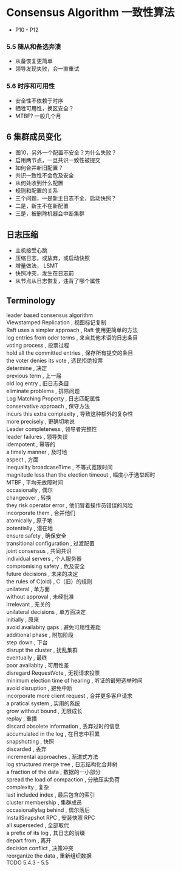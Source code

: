 # Consensus Algorithm 一致性算法      
- P10 - P12  
    
### 5.5 随从和备选奔溃    
- 从备恢复更简单  
- 领导发现失败，会一直重试  
  
### 5.6 时序和可用性  
- 安全性不依赖于时序  
- 牺牲可用性，换区安全？  
- MTBF? 一般几个月

## 6 集群成员变化    
- 图10，另外一个配置不安全？为什么失败？
- 启用两节点，一旦共识一致性被提交
- 如何合并新旧配置？
- 共识一致性不会危及安全
- 从何处收到什么配置
- 规则和配置的关系
- 三个问题，一是新主日志不全，启动快照？
- 二是，新主不在新配置
- 三是，被删除机器会中断集群

## 日志压缩
- 主机接受心跳
- 压缩日志，或放弃，或启动快照
- 增量做法， LSMT
- 快照冲突，发生在日志前
- 从节点从日志恢复，违背了哪个属性

    
## Terminology  
leader based consensus algorithm  
Viewstamped Replication	,	视图标记复制  
Raft uses a simpler approach	,	Raft 使用更简单的方法  
log entries from oder terms	,	来自其他术语的日志条目  
voting process	,	投票过程  
hold all the committed entries	,	保存所有提交的条目  
the voter denies its vote	,	选民拒绝投票  
determine	,	决定  
previous term	,	上一届  
old log entry	,	旧日志条目  
eliminate problems	,	排除问题  
Log Matching Property	,	日志匹配属性  
conservative approach	,	保守方法  
incurs this extra complexity	,	导致这种额外的复杂性  
more precisely	,	更确切地说  
Leader completeness	,	领导者完整性  
leader failures	,	领导失误  
idempotent	,	幂等的  
a timely manner	,	及时地  
aspect	,	方面  
inequality broadcaseTime	,	不等式宽限时间  
magnitude less than the election timeout	,	幅度小于选举超时  
MTBF	,	平均无故障时间  
occasionally	,	偶尔  
changeover	,	转换  
they risk operator error	,	他们冒着操作员错误的风险  
incorporate them	,	合并他们  
atomically	,	原子地  
potentially	,	潜在地  
ensure safety	,	确保安全  
transitional configuration	,	过渡配置  
joint consensus	,	共同共识  
individual servers	,	个人服务器  
compromising safety	,	危及安全  
future decisions	,	未来的决定  
the rules of C(old)	,	C（旧）的规则  
unilateral	,	单方面  
without approval	,	未经批准  
irrelevant	,	无关的  
unilateral decisions	,	单方面决定  
initially	,	原来  
avoid availabity gaps	,	避免可用性差距  
additional phase	,	附加阶段  
step down	,	下台  
disrupt the cluster	,	扰乱集群  
eventually	,	最终  
poor availabity	,	可用性差  
disregard RequestVote	,	无视请求投票  
minimum election time of hearing	,	听证的最短选举时间  
avoid disruption	,	避免中断  
incorporate more client request	,	合并更多客户请求  
a pratical system	,	实用的系统  
grow without bound	,	无限成长  
replay	,	重播  
discard obsolete information	,	丢弃过时的信息  
accumulated in the log	,	在日志中积累  
snapshotting	,	快照  
discarded	,	丢弃  
incremental approaches	,	渐进式方法  
log structured merge tree	,	日志结构化合并树  
a fraction of the data	,	数据的一小部分  
spread the load of compaction	,	分散压实负荷  
complexity	,	复杂  
last included index	,	最后包含的索引  
cluster membership	,	集群成员  
occasionallylag behind	,	偶尔落后  
InstallSnapshot RPC	,	安装快照 RPC  
all superseded	,	全部取代  
a prefix of its log	,	其日志的前缀  
depart from	,	离开  
decision conflict	,	决策冲突  
reorganize the data	,	重新组织数据  
TODO 5.4.3 - 5.5  
  
  
  
  
   
  